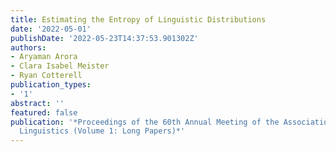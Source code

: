 ```yaml
---
title: Estimating the Entropy of Linguistic Distributions
date: '2022-05-01'
publishDate: '2022-05-23T14:37:53.901302Z'
authors:
- Aryaman Arora
- Clara Isabel Meister
- Ryan Cotterell
publication_types:
- '1'
abstract: ''
featured: false
publication: '*Proceedings of the 60th Annual Meeting of the Association for Computational
  Linguistics (Volume 1: Long Papers)*'
---
```


